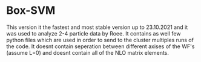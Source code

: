 # Box-SVM
This version it the fastest and most stable version up to 23.10.2021 and it was used to analyze 2-4 particle data by Roee.
It contains as well few python files which are used in order to send to the cluster multiples runs of the code.
It doesnt contain seperation between different axises of the WF's (assume L=0) and doesnt contain all of the NLO matrix elements.
